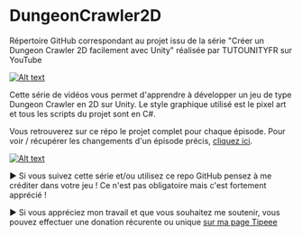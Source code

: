 # DungeonCrawler2D
Répertoire GitHub correspondant au projet issu de la série "Créer un Dungeon Crawler 2D facilement avec Unity" réalisée par TUTOUNITYFR sur YouTube

[![Alt text](https://www.tutounity.fr/upload/serie-dungeoncrawler/ep1.jpg)](https://www.youtube.com/playlist?list=PLUWxWDlz8PYLZ5QPt4RAsZWenY-39TwV7)

Cette série de vidéos vous permet d'apprendre à développer un jeu de type Dungeon Crawler en 2D sur Unity. Le style graphique utilisé est le pixel art et tous les scripts du projet sont en C#.

Vous retrouverez sur ce répo le projet complet pour chaque épisode. Pour voir / récupérer les changements d'un épisode précis, [cliquez ici](https://github.com/TUTOUNITYFR/DungeonCrawler2D/commits/master).

[![Alt text](https://www.tutounity.fr/upload/github/tipeee.png)](https://fr.tipeee.com/tuto-unity-fr)

► Si vous suivez cette série et/ou utilisez ce repo GitHub pensez à me créditer dans votre jeu ! Ce n'est pas obligatoire mais c'est fortement apprécié !

► Si vous appréciez mon travail et que vous souhaitez me soutenir, vous pouvez effectuer une donation récurente ou unique [sur ma page Tipeee](https://fr.tipeee.com/tuto-unity-fr)
